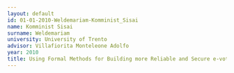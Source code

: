 ```yaml
---
layout: default 
id: 01-01-2010-Weldemariam-Komminist_Sisai
name: Komminist Sisai
surname: Weldemariam
university: University of Trento
advisor: Villafiorita Monteleone Adolfo
year: 2010
title: Using Formal Methods for Building more Reliable and Secure e-voting Systems
---
```

